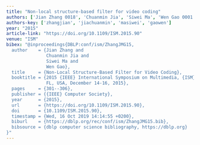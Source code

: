 ```yaml
---
title: "Non-local structure-based filter for video coding"
authors: ['Jian Zhang 0018', 'Chuanmin Jia', 'Siwei Ma', 'Wen Gao 0001']
authors-key: ['zhangjian', 'jiachuanmin', 'masiwei', 'gaowen']
year: "2015"
article-link: "https://doi.org/10.1109/ISM.2015.90"
venue: "ISM"
bibex: "@inproceedings{DBLP:conf/ism/ZhangJMG15,
  author    = {Jian Zhang and
               Chuanmin Jia and
               Siwei Ma and
               Wen Gao},
  title     = {Non-Local Structure-Based Filter for Video Coding},
  booktitle = {2015 {IEEE} International Symposium on Multimedia, {ISM} 2015, Miami,
               FL, USA, December 14-16, 2015},
  pages     = {301--306},
  publisher = {{IEEE} Computer Society},
  year      = {2015},
  url       = {https://doi.org/10.1109/ISM.2015.90},
  doi       = {10.1109/ISM.2015.90},
  timestamp = {Wed, 16 Oct 2019 14:14:55 +0200},
  biburl    = {https://dblp.org/rec/conf/ism/ZhangJMG15.bib},
  bibsource = {dblp computer science bibliography, https://dblp.org}
}"
---
```

